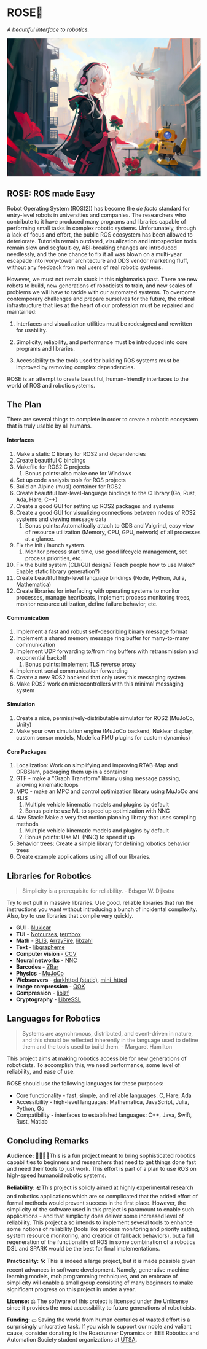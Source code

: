 # ROSE🌹

*A beautiful interface to robotics.*

![rose](images/rose.jpg)

## ROSE: ROS made Easy

Robot Operating System (ROS(2)) has become the *de facto* standard for entry-level robots in universities and companies. The researchers who contribute to it have produced many programs and libraries capable of performing small tasks in complex robotic systems. Unfortunately, through a lack of focus and effort, the public ROS ecosystem has been allowed to deteriorate. Tutorials remain outdated, visualization and introspection tools remain slow and segfault-ey, ABI-breaking changes are introduced needlessly, and the one chance to fix it all was blown on a multi-year escapade into ivory-tower architecture and DDS vendor marketing fluff, without any feedback from real users of real robotic systems.

However, we must not remain stuck in this nightmarish past. There are new robots to build, new generations of roboticists to train, and new scales of problems we will have to tackle with our automated systems. To overcome contemporary challenges and prepare ourselves for the future, the critical infrastructure that lies at the heart of our profession must be repaired and maintained:

1. Interfaces and visualization utilities must be redesigned and rewritten for usability.

2. Simplicity, reliability, and performance must be introduced into core programs and libraries.

3. Accessibility to the tools used for building ROS systems must be improved by removing complex dependencies.

ROSE is an attempt to create beautiful, human-friendly interfaces to the world of ROS and robotic systems.

## The Plan

There are several things to complete in order to create a robotic ecosystem that is truly usable by all humans.

#### Interfaces

1. Make a static C library for ROS2 and dependencies
2. Create beautiful C bindings
3. Makefile for ROS2 C projects
   1. Bonus points: also make one for Windows
4. Set up code analysis tools for ROS projects
5. Build an Alpine (musl) container for ROS2
6. Create beautiful low-level-language bindings to the C library (Go, Rust, Ada, Hare, C++)
7. Create a good GUI for setting up ROS2 packages and systems
8. Create a good GUI for visualizing connections between nodes of ROS2 systems and viewing message data
   1. Bonus points: Automatically attach to GDB and Valgrind, easy view of resource utilization (Memory, CPU, GPU, network) of all processes at a glance.
9. Fix the init / launch system.
   1. Monitor process start time, use good lifecycle management, set process priorities, etc.
10. Fix the build system (CLI/GUI design? Teach people how to use Make? Enable static library generation?)
11. Create beautiful high-level language bindings (Node, Python, Julia, Mathematica)
12. Create libraries for interfacing with operating systems to monitor processes, manage heartbeats, implement process monitoring trees, monitor resource utilization, define failure behavior, etc.

#### Communication

1. Implement a fast and robust self-describing binary message format
2. Implement a shared memory message ring buffer for many-to-many communication
3. Implement UDP forwarding to/from ring buffers with retransmission and exponential backoff
   1. Bonus points: implement TLS reverse proxy
4. Implement serial communication forwarding
5. Create a new ROS2 backend that only uses this messaging system
6. Make ROS2 work on microcontrollers with this minimal messaging system

#### Simulation

1. Create a nice, permissively-distributable simulator for ROS2 (MuJoCo, Unity)
2. Make your own simulation engine (MuJoCo backend, Nuklear display, custom sensor models, Modelica FMU plugins for custom dynamics)

#### Core Packages

1. Localization: Work on simplifying and improving RTAB-Map and ORBSlam, packaging them up in a container
2. GTF - make a "Graph Transform" library using message passing, allowing kinematic loops
3. MPC - make an MPC and control optimization library using MuJoCo and BLIS
   1. Multiple vehicle kinematic models and plugins by default
   2. Bonus points: use ML to speed up optimization with NNC
4. Nav Stack: Make a very fast motion planning library that uses sampling methods
   1. Multiple vehicle kinematic models and plugins by default
   2. Bonus points: Use ML (NNC) to speed it up
5. Behavior trees: Create a simple library for defining robotics behavior trees
6. Create example applications using all of our libraries.

## Libraries for Robotics

> Simplicity is a prerequisite for reliability. - Edsger W. Dijkstra

Try to not pull in massive libraries. Use good, reliable libraries that run the instructions you want without introducing a bunch of incidental complexity. Also, try to use libraries that compile very quickly.

* **GUI** - [Nuklear](https://github.com/Immediate-Mode-UI/Nuklear)
* **TUI** - [Notcurses](https://github.com/dankamongmen/notcurses), [termbox](https://github.com/termbox/termbox)
* **Math** - [BLIS](https://github.com/flame/blis), [ArrayFire](https://arrayfire.com/), [libzahl](https://git.suckless.org/libzahl/)
* **Text** - [libgrapheme](https://git.suckless.org/libgrapheme/)
* **Computer vision** - [CCV](https://libccv.org/)
* **Neural networks** - [NNC](https://libnnc.org/)
* **Barcodes** - [ZBar](https://zbar.sourceforge.net/)
* **Physics** - [MuJoCo](https://mujoco.org/)
* **Webservers** - [darkhttpd (static)](https://github.com/emikulic/darkhttpd), [mini_httpd](http://acme.com/software/mini_httpd/)
* **Image compression** - [QOK](https://qoiformat.org/)
* **Compression** - [liblzf](http://oldhome.schmorp.de/marc/liblzf.html)
* **Cryptography** - [LibreSSL](https://www.libressl.org/)

## Languages for Robotics

> Systems are asynchronous, distributed, and event-driven in nature, and this should be reflected inherently in the language used to define them and the tools used to build them. - Margaret Hamilton

This project aims at making robotics accessible for new generations of roboticists. To accomplish this, we need performance, some level of reliability, and ease of use.

ROSE should use the following languages for these purposes:

* Core functionality - fast, simple, and reliable languages: C, Hare, Ada
* Accessibility - high-level languages: Mathematica, JavaScript, Julia, Python, Go
* Compatibility - interfaces to established languages: C++, Java, Swift, Rust, Matlab

## Concluding Remarks

**Audience:** 👨‍👩‍👧‍👦This is a fun project meant to bring sophisticated robotics capabilities to beginners and researchers that need to get things done fast and need their tools to just work. This effort is part of a plan to use ROS on high-speed humanoid robotic systems.

**Reliability:** 🪨This project is solidly aimed at highly experimental research and robotics applications which are so complicated that the added effort of formal methods would prevent success in the first place. However, the simplicity of the software used in this project is paramount to enable such applications - and that simplicity does deliver some increased level of reliability. This project also intends to implement several tools to enhance some notions of reliability (tools like process monitoring and priority setting, system resource monitoring, and creation of fallback behaviors), but a full regeneration of the functionality of ROS in some combination of a robotics DSL and SPARK would be the best for final implementations.

**Practicality:** 🛠️ This is indeed a large project, but it is made possible given recent advances in software development. Namely, generative machine learning models, mob programming techniques, and an embrace of simplicity will enable a small group consisting of many beginners to make significant progress on this project in under a year.

**License:** ⚖️ The software of this project is licensed under the Unlicense since it provides the most accessibility to future generations of roboticists.

**Funding:** 💵 Saving the world from human centuries of wasted effort is a surprisingly unlucrative task. If you wish to support our noble and valiant cause, consider donating to the Roadrunner Dynamics or IEEE Robotics and Automation Society student organizations at [UTSA](https://www.utsa.edu/).
